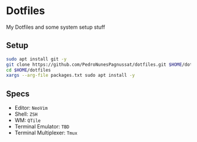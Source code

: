
# Dotfiles

My Dotfiles and some system setup stuff

## Setup

```bash
sudo apt install git -y
git clone https://github.com/PedroNunesPagnussat/dotfiles.git $HOME/dotfiles
cd $HOME/dotfiles
xargs --arg-file packages.txt sudo apt install -y
```

## Specs

- Editor: `NeoVim`
- Shell: `ZSH`
- WM: `QTile`
- Terminal Emulator: `TBD`
- Terminal Multiplexer: `Tmux`
